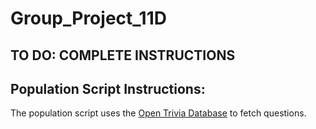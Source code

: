 # Group_Project_11D

## TO DO: COMPLETE INSTRUCTIONS

## Population Script Instructions:
The population script uses the [Open Trivia Database](https://opentdb.com) to fetch questions.